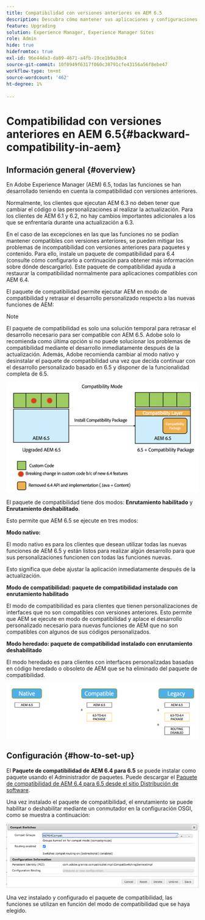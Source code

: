 ```yaml
---
title: Compatibilidad con versiones anteriores en AEM 6.5
description: Descubra cómo mantener sus aplicaciones y configuraciones compatibles con Adobe Experience Manager (AEM) 6.5
feature: Upgrading
solution: Experience Manager, Experience Manager Sites
role: Admin
hide: true
hidefromtoc: true
exl-id: 96e44da3-da89-4671-a4fb-19ce1b9a38c4
source-git-commit: 10f0949f6317f060c38791cfe43156a56f8ebe47
workflow-type: tm+mt
source-wordcount: '462'
ht-degree: 1%

---
```


# Compatibilidad con versiones anteriores en AEM 6.5{#backward-compatibility-in-aem}

## Información general {#overview}

En Adobe Experience Manager (AEM) 6.5, todas las funciones se han desarrollado teniendo en cuenta la compatibilidad con versiones anteriores.

Normalmente, los clientes que ejecutan AEM 6.3 no deben tener que cambiar el código o las personalizaciones al realizar la actualización. Para los clientes de AEM 6.1 y 6.2, no hay cambios importantes adicionales a los que se enfrentaría durante una actualización a 6.3.

En el caso de las excepciones en las que las funciones no se podían mantener compatibles con versiones anteriores, se pueden mitigar los problemas de incompatibilidad con versiones anteriores para paquetes y contenido. Para ello, instale un paquete de compatibilidad para 6.4 (consulte cómo configurarlo a continuación para obtener más información sobre dónde descargarlo). Este paquete de compatibilidad ayuda a restaurar la compatibilidad normalmente para aplicaciones compatibles con AEM 6.4.

El paquete de compatibilidad permite ejecutar AEM en modo de compatibilidad y retrasar el desarrollo personalizado respecto a las nuevas funciones de AEM:

>[!NOTE]
>
>El paquete de compatibilidad es solo una solución temporal para retrasar el desarrollo necesario para ser compatible con AEM 6.5. Adobe solo lo recomienda como última opción si no puede solucionar los problemas de compatibilidad mediante el desarrollo inmediatamente después de la actualización. Además, Adobe recomienda cambiar al modo nativo y desinstalar el paquete de compatibilidad una vez que decida continuar con el desarrollo personalizado basado en 6.5 y disponer de la funcionalidad completa de 6.5.

![sase](assets/sase.png)

El paquete de compatibilidad tiene dos modos: **Enrutamiento habilitado** y **Enrutamiento deshabilitado**.

Esto permite que AEM 6.5 se ejecute en tres modos:

**Modo nativo:**

El modo nativo es para los clientes que desean utilizar todas las nuevas funciones de AEM 6.5 y están listos para realizar algún desarrollo para que sus personalizaciones funcionen con todas las funciones nuevas.

Esto significa que debe ajustar la aplicación inmediatamente después de la actualización.

**Modo de compatibilidad: paquete de compatibilidad instalado con enrutamiento habilitado**

El modo de compatibilidad es para clientes que tienen personalizaciones de interfaces que no son compatibles con versiones anteriores. Esto permite que AEM se ejecute en modo de compatibilidad y aplace el desarrollo personalizado necesario para nuevas funciones de AEM que no son compatibles con algunos de sus códigos personalizados.

**Modo heredado: paquete de compatibilidad instalado con enrutamiento deshabilitado**

El modo heredado es para clientes con interfaces personalizadas basadas en código heredado o obsoleto de AEM que se ha eliminado del paquete de compatibilidad.

![sapte](assets/sapte.png)

## Configuración {#how-to-set-up}

El **Paquete de compatibilidad de AEM 6.4 para 6.5** se puede instalar como paquete usando el Administrador de paquetes. Puede descargar el [Paquete de compatibilidad de AEM 6.4 para 6.5 desde el sitio Distribución de software](https://experience.adobe.com/#/downloads/content/software-distribution/en/aem.html?fulltext=compat*&amp;orderby=%40jcr%3Acontent%2Fjcr%3AlastModified&amp;orderby.sort=desc&amp;layout=list&amp;p.offset=0&amp;p.limit=20&amp;package=%2Fcontent%2Fsoftware-distribution%2Fen%2Fdetails.html%2Fcontent%2Fdam%2Faem%2Fpublic%2Fadobe%2Fpackages%2Fcq650%2Fcompatpack%2Faem-compat-cq65-to-cq64).

Una vez instalado el paquete de compatibilidad, el enrutamiento se puede habilitar o deshabilitar mediante un conmutador en la configuración OSGI, como se muestra a continuación:

![Conmutadores compactos](assets/compat-switches.png)

Una vez instalado y configurado el paquete de compatibilidad, las funciones se utilizan en función del modo de compatibilidad que se haya elegido.
